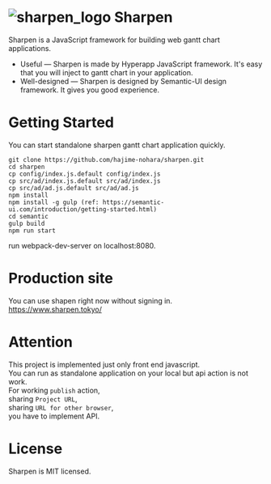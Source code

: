 # ![sharpen_logo](http://www.sharpen.tokyo/assets/images/logo_small.png?t=1) Sharpen
Sharpen is a JavaScript framework for building web gantt chart applications.

* Useful — Sharpen is made by Hyperapp JavaScript framework. It's easy that you will inject to gantt chart in your application.
* Well-designed — Sharpen is designed by Semantic-UI design framework. It gives you good experience.
  
# Getting Started
You can start standalone sharpen gantt chart application quickly.
```
git clone https://github.com/hajime-nohara/sharpen.git
cd sharpen
cp config/index.js.default config/index.js
cp src/ad/index.js.default src/ad/index.js
cp src/ad/ad.js.default src/ad/ad.js
npm install
npm install -g gulp (ref: https://semantic-ui.com/introduction/getting-started.html) 
cd semantic
gulp build
npm run start
```
run webpack-dev-server on localhost:8080.

# Production site
You can use shapen right now without signing in.  
https://www.sharpen.tokyo/

# Attention
This project is implemented just only front end javascript.  
You can run as standalone application on your local but api action is not work.  
For working ```publish``` action,  
sharing ```Project URL```,  
sharing ```URL for other browser```,   
you have to implement API.  

# License
Sharpen is MIT licensed.
